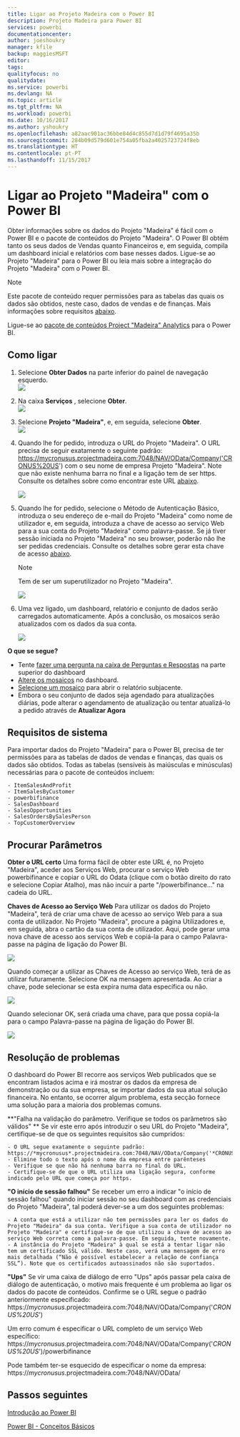 ```yaml
---
title: Ligar ao Projeto Madeira com o Power BI
description: Projeto Madeira para Power BI
services: powerbi
documentationcenter: 
author: joeshoukry
manager: kfile
backup: maggiesMSFT
editor: 
tags: 
qualityfocus: no
qualitydate: 
ms.service: powerbi
ms.devlang: NA
ms.topic: article
ms.tgt_pltfrm: NA
ms.workload: powerbi
ms.date: 10/16/2017
ms.author: yshoukry
ms.openlocfilehash: a82aac901ac36bbe84d4c855d7d1d79f4695a35b
ms.sourcegitcommit: 284b09d579d601e754a05fba2a4025723724f8eb
ms.translationtype: HT
ms.contentlocale: pt-PT
ms.lasthandoff: 11/15/2017
---
```

# <a name="connect-to-project-madeira-with-power-bi"></a>Ligar ao Projeto "Madeira" com o Power BI
Obter informações sobre os dados do Projeto "Madeira" é fácil com o Power BI e o pacote de conteúdos do Projeto "Madeira". O Power BI obtém tanto os seus dados de Vendas quanto Financeiros e, em seguida, compila um dashboard inicial e relatórios com base nesses dados.
Ligue-se ao Projeto "Madeira" para o Power BI ou leia mais sobre a integração do Projeto "Madeira" com o Power BI.

>[!NOTE]
>Este pacote de conteúdo requer permissões para as tabelas das quais os dados são obtidos, neste caso, dados de vendas e de finanças. Mais informações sobre requisitos [abaixo](#Requirements).

Ligue-se ao [pacote de conteúdos Project "Madeira" Analytics](https://app.powerbi.com/getdata/services/project-madeira) para o Power BI.

## <a name="how-to-connect"></a>Como ligar
1. Selecione **Obter Dados** na parte inferior do painel de navegação esquerdo.  
    ![](media/service-connect-to-project-madeira/getdata.png)
2. Na caixa **Serviços** , selecione **Obter**.  
    ![](media/service-connect-to-project-madeira/services.png)
3. Selecione **Projeto "Madeira"**, e, em seguida, selecione **Obter**.  
    ![](media/service-connect-to-project-madeira/projectmadeira.png)
4. Quando lhe for pedido, introduza o URL do Projeto "Madeira". O URL precisa de seguir exatamente o seguinte padrão: https://mycronusus.projectmadeira.com:7048/NAV/OData/Company('CRONUS%20US') com o seu nome de empresa Projeto "Madeira". Note que não existe nenhuma barra no final e a ligação tem de ser https. Consulte os detalhes sobre como encontrar este URL [abaixo](#FindingParams).  
   
    ![](media/service-connect-to-project-madeira/params.png)
5. Quando lhe for pedido, selecione o Método de Autenticação Básico, introduza o seu endereço de e-mail do Projeto "Madeira" como nome de utilizador e, em seguida, introduza a chave de acesso ao serviço Web para a sua conta do Projeto "Madeira" como palavra-passe. Se já tiver sessão iniciada no Projeto "Madeira" no seu browser, poderão não lhe ser pedidas credenciais. Consulte os detalhes sobre gerar esta chave de acesso [abaixo](#FindingParams).  
   
    >[!NOTE]
    >Tem de ser um superutilizador no Projeto "Madeira".
   
    ![](media/service-connect-to-project-madeira/creds.png)
6. Uma vez ligado, um dashboard, relatório e conjunto de dados serão carregados automaticamente. Após a conclusão, os mosaicos serão atualizados com os dados da sua conta.  
   
    ![](media/service-connect-to-project-madeira/dashboard.png)

**O que se segue?**

* Tente [fazer uma pergunta na caixa de Perguntas e Respostas](service-q-and-a.md) na parte superior do dashboard
* [Altere os mosaicos](service-dashboard-edit-tile.md) no dashboard.
* [Selecione um mosaico](service-dashboard-tiles.md) para abrir o relatório subjacente.
* Embora o seu conjunto de dados seja agendado para atualizações diárias, pode alterar o agendamento de atualização ou tentar atualizá-lo a pedido através de **Atualizar Agora**

<a name="Requirements"></a>

## <a name="system-requirements"></a>Requisitos de sistema
Para importar dados do Projeto "Madeira" para o Power BI, precisa de ter permissões para as tabelas de dados de vendas e finanças, das quais os dados são obtidos. Todas as tabelas (sensíveis às maiúsculas e minúsculas) necessárias para o pacote de conteúdos incluem:  

    - ItemSalesAndProfit  
    - ItemSalesByCustomer  
    - powerbifinance  
    - SalesDashboard  
    - SalesOpportunities  
    - SalesOrdersBySalesPerson  
    - TopCustomerOverview  

<a name="FindingParams"></a>

## <a name="finding-parameters"></a>Procurar Parâmetros
**Obter o URL certo** Uma forma fácil de obter este URL é, no Projeto "Madeira", aceder aos Serviços Web, procurar o serviço Web powerbifinance e copiar o URL do Odata (clique com o botão direito do rato e selecione Copiar Atalho), mas não incuir a parte "/powerbifinance…" na cadeia do URL.

**Chaves de Acesso ao Serviço Web** Para utilizar os dados do Projeto "Madeira", terá de criar uma chave de acesso ao serviço Web para a sua conta de utilizador. No Projeto "Madeira", procure a página Utilizadores e, em seguida, abra o cartão da sua conta de utilizador. Aqui, pode gerar uma nova chave de acesso aos serviços Web e copiá-la para o campo Palavra-passe na página de ligação do Power BI.

![](media/service-connect-to-project-madeira/accesskey.png)

Quando começar a utilizar as Chaves de Acesso ao serviço Web, terá de as utilizar futuramente. Selecione OK na mensagem apresentada.
Ao criar a chave, pode selecionar se esta expira numa data específica ou não.

![](media/service-connect-to-project-madeira/accesskey2.png)

Quando selecionar OK, será criada uma chave, para que possa copiá-la para o campo Palavra-passe na página de ligação do Power BI.

![](media/service-connect-to-project-madeira/accesskey3.png)

## <a name="troubleshooting"></a>Resolução de problemas
O dashboard do Power BI recorre aos serviços Web publicados que se encontram listados acima e irá mostrar os dados da empresa de demonstração ou da sua empresa, se importar dados da sua atual solução financeira. No entanto, se ocorrer algum problema, esta secção fornece uma solução para a maioria dos problemas comuns.

**"Falha na validação do parâmetro. Verifique se todos os parâmetros são válidos" ** Se vir este erro após introduzir o seu URL do Projeto "Madeira", certifique-se de que os seguintes requisitos são cumpridos:  

    - O URL segue exatamente o seguinte padrão: https://*mycronusus*.projectmadeira.com:7048/NAV/OData/Company('*CRONUS%20US*')  
    - Elimine todo o texto após o nome da empresa entre parênteses  
    - Verifique se que não há nenhuma barra no final do URL.  
    - Certifique-se de que o URL utiliza uma ligação segura, conforme indicado pelo URL que começa por https.  

**"O início de sessão falhou"** Se receber um erro a indicar "o início de sessão falhou" quando iniciar sessão no seu dashboard com as credenciais do Projeto "Madeira", tal poderá dever-se a um dos seguintes problemas:  

    - A conta que está a utilizar não tem permissões para ler os dados do Projeto "Madeira" da sua conta. Verifique a sua conta de utilizador no Projeto "Madeira" e certifique-se de que utilizou a chave de acesso ao serviço Web correta como a palavra-passe. Em seguida, tente novamente.  
    - A instância do Projeto "Madeira" à qual se está a tentar ligar não tem um certificado SSL válido. Neste caso, verá uma mensagem de erro mais detalhada (“Não é possível estabelecer a relação de confiança SSL”). Note que os certificados autoassinados não são suportados.  

**"Ups"** Se vir uma caixa de diálogo de erro "Ups" após passar pela caixa de diálogo de autenticação, o motivo mais frequente é um problema ao ligar os dados do pacote de conteúdos. Confirme se o URL segue o padrão anteriormente especificado:  
    https://*mycronusus*.projectmadeira.com:7048/NAV/OData/Company('*CRONUS%20US*')

Um erro comum é especificar o URL completo de um serviço Web específico:  
    https://*mycronusus*.projectmadeira.com:7048/NAV/OData/Company('*CRONUS%20US*')/powerbifinance

Pode também ter-se esquecido de especificar o nome da empresa:   
    https://*mycronusus*.projectmadeira.com:7048/NAV/OData/

## <a name="next-steps"></a>Passos seguintes
[Introdução ao Power BI](service-get-started.md)

[Power BI - Conceitos Básicos](service-basic-concepts.md)

